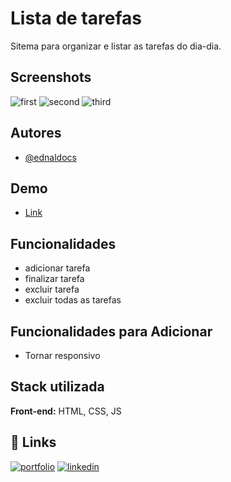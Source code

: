 
# Lista de tarefas

 Sitema para organizar e  listar as  tarefas do dia-dia.


## Screenshots

![first](https://firebasestorage.googleapis.com/v0/b/gallery-40e70.appspot.com/o/images%2FCaptura%20de%20tela%20de%202023-02-27%2014-42-44.png?alt=media&token=3f2ac820-5211-4826-8b8a-32f35eefc318)
![second](https://firebasestorage.googleapis.com/v0/b/gallery-40e70.appspot.com/o/images%2FCaptura%20de%20tela%20de%202023-02-27%2014-43-13.png?alt=media&token=7714542e-f782-484d-9ec5-90f376e60123)
![third](https://firebasestorage.googleapis.com/v0/b/gallery-40e70.appspot.com/o/images%2FCaptura%20de%20tela%20de%202023-02-27%2014-43-20.png?alt=media&token=4da424b9-8958-4a9d-821d-f52b2abdc1da)


## Autores

- [@ednaldocs](https://www.github.com/ednaldocs)


## Demo

- [Link](https://ednaldocs.github.io/todoapp/)


## Funcionalidades

- adicionar tarefa
- finalizar tarefa
- excluir tarefa
- excluir todas as tarefas

## Funcionalidades para Adicionar

- Tornar responsivo



## Stack utilizada

**Front-end:** HTML, CSS, JS


## 🔗 Links
[![portfolio](https://img.shields.io/badge/my_portfolio-000?style=for-the-badge&logo=ko-fi&logoColor=white)](https://developerednaldocavalcante.netlify.app/)
[![linkedin](https://img.shields.io/badge/linkedin-0A66C2?style=for-the-badge&logo=linkedin&logoColor=white)](https://www.linkedin.com/)

